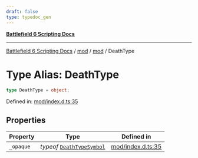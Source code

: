 ```yaml
---
draft: false
type: typedoc_gen
---
```


[**Battlefield 6 Scripting Docs**](../../../_index.md)

***

[Battlefield 6 Scripting Docs](../../../_index.md) / [mod](../../_index.md) / [mod](../_index.md) / DeathType

# Type Alias: DeathType

```ts
type DeathType = object;
```

Defined in: [mod/index.d.ts:35](https://github.com/battlefield-portal-community/portal-docs/blob/ff09b2690670f74de7e97198022e5a97ff1161ff/generators/santiago/mod/index.d.ts#L35)

## Properties

| Property | Type | Defined in |
| ------ | ------ | ------ |
| <a id="_opaque"></a> `_opaque` | *typeof* [`DeathTypeSymbol`](../DeathTypeSymbol/_index.md) | [mod/index.d.ts:35](https://github.com/battlefield-portal-community/portal-docs/blob/ff09b2690670f74de7e97198022e5a97ff1161ff/generators/santiago/mod/index.d.ts#L35) |
